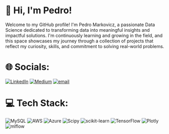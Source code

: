 # 👋 Hi, I'm Pedro!
Welcome to my GitHub profile! I'm Pedro Markovicz, a passionate Data Science dedicated to transforming data into meaningful insights and impactful solutions. I'm continuously learning and growing in the field, and this space showcases my journey through a collection of projects that reflect my curiosity, skills, and commitment to solving real-world problems.


# 🌐 Socials:
[![LinkedIn](https://img.shields.io/badge/LinkedIn-%230077B5.svg?logo=linkedin&logoColor=white)](https://www.linkedin.com/in/pedro-markovicz/) [![Medium](https://img.shields.io/badge/Medium-12100E?logo=medium&logoColor=white)](https://medium.com/@PedroMarkovicz) [![email](https://img.shields.io/badge/Email-D14836?logo=gmail&logoColor=white)](mailto:pedro.henrique.markovicz@gmail.com) 

# 💻 Tech Stack:
![MySQL](https://img.shields.io/badge/mysql-4479A1.svg?style=plastic&logo=mysql&logoColor=white) ![AWS](https://img.shields.io/badge/AWS-%23FF9900.svg?style=plastic&logo=amazon-aws&logoColor=white) ![Azure](https://img.shields.io/badge/azure-%230072C6.svg?style=plastic&logo=microsoftazure&logoColor=white) ![Scipy](https://img.shields.io/badge/SciPy-%230C55A5.svg?style=plastic&logo=scipy&logoColor=%white) ![scikit-learn](https://img.shields.io/badge/scikit--learn-%23F7931E.svg?style=plastic&logo=scikit-learn&logoColor=white) ![TensorFlow](https://img.shields.io/badge/TensorFlow-%23FF6F00.svg?style=plastic&logo=TensorFlow&logoColor=white) ![Plotly](https://img.shields.io/badge/Plotly-%233F4F75.svg?style=plastic&logo=plotly&logoColor=white) ![mlflow](https://img.shields.io/badge/mlflow-%23d9ead3.svg?style=plastic&logo=numpy&logoColor=blue)

